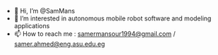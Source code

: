 - 👋 Hi, I’m @SamMans
- 👀 I’m interested in autonomous mobile robot software and modeling applications
- 📫 How to reach me : samermansour1994@gmail.com / samer.ahmed@eng.asu.edu.eg 
